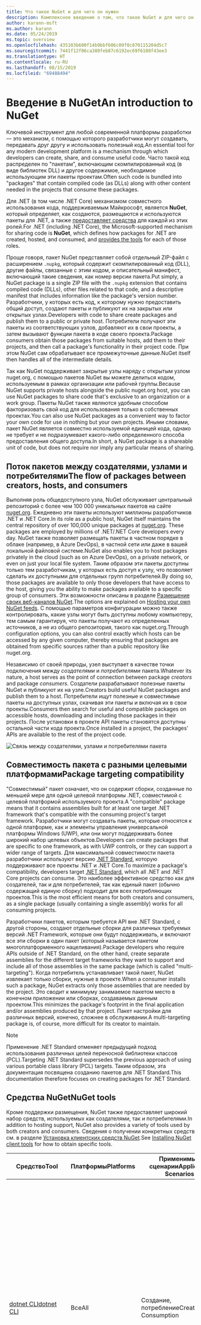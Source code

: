 ```yaml
---
title: Что такое NuGet и для чего он нужен
description: Комплексное введение о том, что такое NuGet и для чего он нужен
author: karann-msft
ms.author: karann
ms.date: 05/24/2019
ms.topic: overview
ms.openlocfilehash: 435103b600f14b9bbf606c09f0c870115204d5c7
ms.sourcegitcommit: 7441f12f06ca380feb87c6192ec69f6108f43ee3
ms.translationtype: HT
ms.contentlocale: ru-RU
ms.lasthandoff: 08/15/2019
ms.locfileid: "69488494"
---
```

# <a name="an-introduction-to-nuget"></a><span data-ttu-id="aa65c-103">Введение в NuGet</span><span class="sxs-lookup"><span data-stu-id="aa65c-103">An introduction to NuGet</span></span>

<span data-ttu-id="aa65c-104">Ключевой инструмент для любой современной платформы разработки — это механизм, с помощью которого разработчики могут создавать, передавать друг другу и использовать полезный код.</span><span class="sxs-lookup"><span data-stu-id="aa65c-104">An essential tool for any modern development platform is a mechanism through which developers can create, share, and consume useful code.</span></span> <span data-ttu-id="aa65c-105">Часто такой код распределен по "пакетам", включающим скомпилированный код (в виде библиотек DLL) и другое содержимое, необходимое использующим эти пакеты проектам.</span><span class="sxs-lookup"><span data-stu-id="aa65c-105">Often such code is bundled into "packages" that contain compiled code (as DLLs) along with other content needed in the projects that consume these packages.</span></span>

<span data-ttu-id="aa65c-106">Для .NET (в том числе .NET Core) механизмом совместного использования кода, поддерживаемым Майкрософт, является **NuGet**, который определяет, как создаются, размещаются и используются пакеты для .NET, а также [предоставляет средства](install-nuget-client-tools.md) для каждой из этих ролей.</span><span class="sxs-lookup"><span data-stu-id="aa65c-106">For .NET (including .NET Core), the Microsoft-supported mechanism for sharing code is **NuGet**, which defines how packages for .NET are created, hosted, and consumed, and [provides the tools](install-nuget-client-tools.md) for each of those roles.</span></span>

<span data-ttu-id="aa65c-107">Проще говоря, пакет NuGet представляет собой отдельный ZIP-файл с расширением `.nupkg`, который содержит скомпилированный код (DLL), другие файлы, связанные с этим кодом, и описательный манифест, включающий такие сведения, как номер версии пакета.</span><span class="sxs-lookup"><span data-stu-id="aa65c-107">Put simply, a NuGet package is a single ZIP file with the `.nupkg` extension that contains compiled code (DLLs), other files related to that code, and a descriptive manifest that includes information like the package's version number.</span></span> <span data-ttu-id="aa65c-108">Разработчики, у которых есть код, к которому нужно предоставить общий доступ, создают пакеты и публикуют их на закрытых или открытых узлах.</span><span class="sxs-lookup"><span data-stu-id="aa65c-108">Developers with code to share create packages and publish them to a public or private host.</span></span> <span data-ttu-id="aa65c-109">Потребители получают эти пакеты из соответствующих узлов, добавляют их в свои проекты, а затем вызывают функции пакета в коде своего проекта.</span><span class="sxs-lookup"><span data-stu-id="aa65c-109">Package consumers obtain those packages from suitable hosts, add them to their projects, and then call a package's functionality in their project code.</span></span> <span data-ttu-id="aa65c-110">При этом NuGet сам обрабатывает все промежуточные данные.</span><span class="sxs-lookup"><span data-stu-id="aa65c-110">NuGet itself then handles all of the intermediate details.</span></span>

<span data-ttu-id="aa65c-111">Так как NuGet поддерживает закрытые узлы наряду с открытым узлом nuget.org, с помощью пакетов NuGet вы можете делиться кодом, используемым в рамках организации или рабочей группы.</span><span class="sxs-lookup"><span data-stu-id="aa65c-111">Because NuGet supports private hosts alongside the public nuget.org host, you can use NuGet packages to share code that's exclusive to an organization or a work group.</span></span> <span data-ttu-id="aa65c-112">Пакеты NuGet также являются удобным способом факторизовать свой код для использования только в собственных проектах.</span><span class="sxs-lookup"><span data-stu-id="aa65c-112">You can also use NuGet packages as a convenient way to factor your own code for use in nothing but your own projects.</span></span> <span data-ttu-id="aa65c-113">Иными словами, пакет NuGet является совместно используемой единицей кода, однако не требует и не подразумевает какого-либо определенного способа предоставления общего доступа.</span><span class="sxs-lookup"><span data-stu-id="aa65c-113">In short, a NuGet package is a shareable unit of code, but does not require nor imply any particular means of sharing.</span></span>

## <a name="the-flow-of-packages-between-creators-hosts-and-consumers"></a><span data-ttu-id="aa65c-114">Поток пакетов между создателями, узлами и потребителями</span><span class="sxs-lookup"><span data-stu-id="aa65c-114">The flow of packages between creators, hosts, and consumers</span></span>

<span data-ttu-id="aa65c-115">Выполняя роль общедоступного узла, NuGet обслуживает центральный репозиторий с более чем 100 000 уникальных пакетов на сайте [nuget.org](https://www.nuget.org). Ежедневно эти пакеты используют миллионы разработчиков .NET и .NET Core.</span><span class="sxs-lookup"><span data-stu-id="aa65c-115">In its role as a public host, NuGet itself maintains the central repository of over 100,000 unique packages at [nuget.org](https://www.nuget.org). These packages are employed by millions of .NET/.NET Core developers every day.</span></span> <span data-ttu-id="aa65c-116">NuGet также позволяет размещать пакеты в частном порядке в облаке (например, в Azure DevOps), в частной сети или даже в вашей локальной файловой системе.</span><span class="sxs-lookup"><span data-stu-id="aa65c-116">NuGet also enables you to host packages privately in the cloud (such as on Azure DevOps), on a private network, or even on just your local file system.</span></span> <span data-ttu-id="aa65c-117">Таким образом эти пакеты доступны только тем разработчикам, у которых есть доступ к узлу, что позволяет сделать их доступными для отдельных групп потребителей.</span><span class="sxs-lookup"><span data-stu-id="aa65c-117">By doing so, those packages are available to only those developers that have access to the host, giving you the ability to make packages available to a specific group of consumers.</span></span> <span data-ttu-id="aa65c-118">Эти возможности описаны в разделе [Размещение своих веб-каналов NuGet](hosting-packages/overview.md).</span><span class="sxs-lookup"><span data-stu-id="aa65c-118">The options are explained on [Hosting your own NuGet feeds](hosting-packages/overview.md).</span></span> <span data-ttu-id="aa65c-119">С помощью параметров конфигурации можно также контролировать, какие узлы могут быть доступны любому компьютеру, тем самым гарантируя, что пакеты получают из определенных источников, а не из общего репозитория, такого как nuget.org.</span><span class="sxs-lookup"><span data-stu-id="aa65c-119">Through configuration options, you can also control exactly which hosts can be accessed by any given computer, thereby ensuring that packages are obtained from specific sources rather than a public repository like nuget.org.</span></span>

<span data-ttu-id="aa65c-120">Независимо от своей природы, узел выступает в качестве точки подключения между *создателями* и *потребителями* пакета.</span><span class="sxs-lookup"><span data-stu-id="aa65c-120">Whatever its nature, a host serves as the point of connection between package *creators* and package *consumers*.</span></span> <span data-ttu-id="aa65c-121">Создатели разрабатывают полезные пакеты NuGet и публикуют их на узле.</span><span class="sxs-lookup"><span data-stu-id="aa65c-121">Creators build useful NuGet packages and publish them to a host.</span></span> <span data-ttu-id="aa65c-122">Потребители ищут полезные и совместимые пакеты на доступных узлах, скачивая эти пакеты и включая их в свои проекты.</span><span class="sxs-lookup"><span data-stu-id="aa65c-122">Consumers then search for useful and compatible packages on accessible hosts, downloading and including those packages in their projects.</span></span> <span data-ttu-id="aa65c-123">После установки в проекте API пакеты становятся доступны остальной части кода проекта.</span><span class="sxs-lookup"><span data-stu-id="aa65c-123">Once installed in a project, the packages' APIs are available to the rest of the project code.</span></span>

![Связь между создателями, узлами и потребителями пакета](media/nuget-roles.png)

## <a name="package-targeting-compatibility"></a><span data-ttu-id="aa65c-125">Совместимость пакета с разными целевыми платформами</span><span class="sxs-lookup"><span data-stu-id="aa65c-125">Package targeting compatibility</span></span>

<span data-ttu-id="aa65c-126">"Совместимый" пакет означает, что он содержит сборки, созданные по меньшей мере для одной целевой платформы .NET, совместимой с целевой платформой используемого проекта.</span><span class="sxs-lookup"><span data-stu-id="aa65c-126">A "compatible" package means that it contains assemblies built for at least one target .NET framework that's compatible with the consuming project's target framework.</span></span> <span data-ttu-id="aa65c-127">Разработчики могут создавать пакеты, которые относятся к одной платформе, как и элементы управления универсальной платформы Windows (UWP), или они могут поддерживать более широкий набор целевых объектов.</span><span class="sxs-lookup"><span data-stu-id="aa65c-127">Developers can create packages that are specific to one framework, as with UWP controls, or they can support a wider range of targets.</span></span> <span data-ttu-id="aa65c-128">Для максимальной совместимости пакета разработчики используют версию [.NET Standard](/dotnet/standard/net-standard), которую поддерживают все проекты .NET и .NET Core.</span><span class="sxs-lookup"><span data-stu-id="aa65c-128">To maximize a package's compatibility, developers target [.NET Standard](/dotnet/standard/net-standard), which all .NET and .NET Core projects can consume.</span></span> <span data-ttu-id="aa65c-129">Это наиболее эффективное средство как для создателей, так и для потребителей, так как единый пакет (обычно содержащий единую сборку) подходит для всех потребляющих проектов.</span><span class="sxs-lookup"><span data-stu-id="aa65c-129">This is the most efficient means for both creators and consumers, as a single package (usually containing a single assembly) works for all consuming projects.</span></span>

<span data-ttu-id="aa65c-130">Разработчики пакетов, которым требуется API вне .NET Standard, с другой стороны, создают отдельные сборки для различных требуемых версий .NET Framework, которые они будут поддерживать, и включают все эти сборки в один пакет (который называется пакетом многоплатформенного нацеливания).</span><span class="sxs-lookup"><span data-stu-id="aa65c-130">Package developers who require APIs outside of .NET Standard, on the other hand, create separate assemblies for the different target frameworks they want to support and include all of those assemblies in the same package (which is called "multi-targeting").</span></span> <span data-ttu-id="aa65c-131">Когда потребитель устанавливает такой пакет, NuGet извлекает только сборки, нужные в проекте.</span><span class="sxs-lookup"><span data-stu-id="aa65c-131">When a consumer installs such a package, NuGet extracts only those assemblies that are needed by the project.</span></span> <span data-ttu-id="aa65c-132">Это сводит к минимуму занимаемое пакетом место в конечном приложении или сборках, создаваемых данным проектом.</span><span class="sxs-lookup"><span data-stu-id="aa65c-132">This minimizes the package's footprint in the final application and/or assemblies produced by that project.</span></span> <span data-ttu-id="aa65c-133">Пакет настройки для различных версий, конечно, сложнее в обслуживании.</span><span class="sxs-lookup"><span data-stu-id="aa65c-133">A multi-targeting package is, of course, more difficult for its creator to maintain.</span></span>

> [!Note]
> <span data-ttu-id="aa65c-134">Применение .NET Standard отменяет предыдущий подход использования различных целей переносной библиотеки классов (PCL).</span><span class="sxs-lookup"><span data-stu-id="aa65c-134">Targeting .NET Standard supersedes the previous approach of using various portable class library (PCL) targets.</span></span> <span data-ttu-id="aa65c-135">Таким образом, эта документация посвящена созданию пакетов для .NET Standard.</span><span class="sxs-lookup"><span data-stu-id="aa65c-135">This documentation therefore focuses on creating packages for .NET Standard.</span></span>

## <a name="nuget-tools"></a><span data-ttu-id="aa65c-136">Средства NuGet</span><span class="sxs-lookup"><span data-stu-id="aa65c-136">NuGet tools</span></span>

<span data-ttu-id="aa65c-137">Кроме поддержки размещения, NuGet также предоставляет широкий набор средств, используемых как создателями, так и потребителями.</span><span class="sxs-lookup"><span data-stu-id="aa65c-137">In addition to hosting support, NuGet also provides a variety of tools used by both creators and consumers.</span></span> <span data-ttu-id="aa65c-138">Сведения о получении конкретных средств см. в разделе [Установка клиентских средств NuGet](install-nuget-client-tools.md).</span><span class="sxs-lookup"><span data-stu-id="aa65c-138">See [Installing NuGet client tools](install-nuget-client-tools.md) for how to obtain specific tools.</span></span>

| <span data-ttu-id="aa65c-139">Средство</span><span class="sxs-lookup"><span data-stu-id="aa65c-139">Tool</span></span> | <span data-ttu-id="aa65c-140">Платформы</span><span class="sxs-lookup"><span data-stu-id="aa65c-140">Platforms</span></span> | <span data-ttu-id="aa65c-141">Применимые сценарии</span><span class="sxs-lookup"><span data-stu-id="aa65c-141">Applicable Scenarios</span></span> | <span data-ttu-id="aa65c-142">ОПИСАНИЕ</span><span class="sxs-lookup"><span data-stu-id="aa65c-142">Description</span></span> |
| --- | --- | --- | --- |
| [<span data-ttu-id="aa65c-143">dotnet CLI</span><span class="sxs-lookup"><span data-stu-id="aa65c-143">dotnet CLI</span></span>](consume-packages/install-use-packages-dotnet-cli.md) | <span data-ttu-id="aa65c-144">Все</span><span class="sxs-lookup"><span data-stu-id="aa65c-144">All</span></span> | <span data-ttu-id="aa65c-145">Создание, потребление</span><span class="sxs-lookup"><span data-stu-id="aa65c-145">Creation, Consumption</span></span> | <span data-ttu-id="aa65c-146">Средство CLI для библиотек .NET Core и .NET Standard, а также для проектов в стиле пакета SDK, нацеленных на .NET Framework (см. раздел [Атрибут SDK](/dotnet/core/tools/csproj#additions)).</span><span class="sxs-lookup"><span data-stu-id="aa65c-146">CLI tool for .NET Core and .NET Standard libraries, and for SDK-style projects that target .NET Framework (see [SDK attribute](/dotnet/core/tools/csproj#additions)).</span></span> <span data-ttu-id="aa65c-147">Предоставляет определенные возможности CLI NuGet непосредственно внутри цепочки инструментов .NET Core.</span><span class="sxs-lookup"><span data-stu-id="aa65c-147">Provides certain NuGet CLI capabilities directly within the .NET Core tool chain.</span></span> <span data-ttu-id="aa65c-148">Как и CLI `nuget.exe`, CLI dotnet не взаимодействует с проектами Visual Studio.</span><span class="sxs-lookup"><span data-stu-id="aa65c-148">As with the `nuget.exe` CLI, the dotnet CLI does not interact with Visual Studio projects.</span></span> |
| [<span data-ttu-id="aa65c-149">Интерфейс командной строки nuget.exe</span><span class="sxs-lookup"><span data-stu-id="aa65c-149">nuget.exe CLI</span></span>](consume-packages/install-use-packages-nuget-cli.md) | <span data-ttu-id="aa65c-150">Все</span><span class="sxs-lookup"><span data-stu-id="aa65c-150">All</span></span> | <span data-ttu-id="aa65c-151">Создание, потребление</span><span class="sxs-lookup"><span data-stu-id="aa65c-151">Creation, Consumption</span></span> | <span data-ttu-id="aa65c-152">Средство CLI для библиотек .NET Framework и проектов со стилем, отличным от пакета SDK, нацеленных на библиотеки .NET Standard.</span><span class="sxs-lookup"><span data-stu-id="aa65c-152">CLI tool for .NET Framework libraries and non-SDK-style projects that target .NET Standard libraries.</span></span> <span data-ttu-id="aa65c-153">Предоставляет все функциональные возможности NuGet, при этом часть команд относится к создателям пакета, часть — только к потребителям, а остальные — ко всем.</span><span class="sxs-lookup"><span data-stu-id="aa65c-153">Provides all NuGet capabilities, with some commands applying specifically to package creators, some applying only to consumers, and others applying to both.</span></span> <span data-ttu-id="aa65c-154">Например, создатели пакета используют команду `nuget pack` для создания пакета из различных сборок и связанных файлов, потребители пакета используют `nuget install` для включения пакетов в папку проекта, при этом все используют `nuget config` для задания переменных конфигурации NuGet.</span><span class="sxs-lookup"><span data-stu-id="aa65c-154">For example, package creators use the `nuget pack` command to create a package from various assemblies and related files, package consumers use `nuget install` to include packages in a project folder, and everyone uses `nuget config` to set NuGet configuration variables.</span></span> <span data-ttu-id="aa65c-155">Как независящее от платформы средство, интерфейс командной строки NuGet не взаимодействует с проектами Visual Studio.</span><span class="sxs-lookup"><span data-stu-id="aa65c-155">As a platform-agnostic tool, the NuGet CLI does not interact with Visual Studio projects.</span></span> |
| [<span data-ttu-id="aa65c-156">Консоль диспетчера пакетов</span><span class="sxs-lookup"><span data-stu-id="aa65c-156">Package Manager Console</span></span>](consume-packages/install-use-packages-powershell.md) | <span data-ttu-id="aa65c-157">Visual Studio в Windows</span><span class="sxs-lookup"><span data-stu-id="aa65c-157">Visual Studio on Windows</span></span> | <span data-ttu-id="aa65c-158">Потребление</span><span class="sxs-lookup"><span data-stu-id="aa65c-158">Consumption</span></span> | <span data-ttu-id="aa65c-159">Предоставляет [команды PowerShell](reference/Powershell-Reference.md) для установки пакетов и управления ими в проектах Visual Studio.</span><span class="sxs-lookup"><span data-stu-id="aa65c-159">Provides [PowerShell commands](reference/Powershell-Reference.md) for installing and managing packages in Visual Studio projects.</span></span> |
| [<span data-ttu-id="aa65c-160">Пользовательский интерфейс диспетчера пакетов</span><span class="sxs-lookup"><span data-stu-id="aa65c-160">Package Manager UI</span></span>](consume-packages/install-use-packages-visual-studio.md) | <span data-ttu-id="aa65c-161">Visual Studio в Windows</span><span class="sxs-lookup"><span data-stu-id="aa65c-161">Visual Studio on Windows</span></span> | <span data-ttu-id="aa65c-162">Потребление</span><span class="sxs-lookup"><span data-stu-id="aa65c-162">Consumption</span></span> | <span data-ttu-id="aa65c-163">Предоставляет удобный пользовательский интерфейс для установки пакетов и управления ими в проектах Visual Studio.</span><span class="sxs-lookup"><span data-stu-id="aa65c-163">Provides an easy-to-use UI for installing and managing packages in Visual Studio projects.</span></span> |
| [<span data-ttu-id="aa65c-164">Управление пользовательским интерфейсом NuGet</span><span class="sxs-lookup"><span data-stu-id="aa65c-164">Manage NuGet UI</span></span>](/visualstudio/mac/nuget-walkthrough) | <span data-ttu-id="aa65c-165">Visual Studio для Mac</span><span class="sxs-lookup"><span data-stu-id="aa65c-165">Visual Studio for Mac</span></span> | <span data-ttu-id="aa65c-166">Потребление</span><span class="sxs-lookup"><span data-stu-id="aa65c-166">Consumption</span></span> | <span data-ttu-id="aa65c-167">Предоставляет удобный пользовательский интерфейс для установки пакетов и управления ими в проектах Visual Studio для Mac.</span><span class="sxs-lookup"><span data-stu-id="aa65c-167">Provide an easy-to-use UI for installing and managing packages in Visual Studio for Mac projects.</span></span> |
| [<span data-ttu-id="aa65c-168">MSBuild</span><span class="sxs-lookup"><span data-stu-id="aa65c-168">MSBuild</span></span>](reference/msbuild-targets.md) | <span data-ttu-id="aa65c-169">Windows</span><span class="sxs-lookup"><span data-stu-id="aa65c-169">Windows</span></span> | <span data-ttu-id="aa65c-170">Создание, потребление</span><span class="sxs-lookup"><span data-stu-id="aa65c-170">Creation, Consumption</span></span> | <span data-ttu-id="aa65c-171">Предоставляет возможность создавать и восстанавливать используемые в проекте пакеты напрямую с помощью цепочки инструментов MSBuild.</span><span class="sxs-lookup"><span data-stu-id="aa65c-171">Provides the ability to create packages and restore packages used in a project directly through the MSBuild tool chain.</span></span> |

<span data-ttu-id="aa65c-172">Как видите, средства NuGet, с которыми вы работаете, в значительной степени зависят от того, создаете, потребляете или публикуете вы пакеты, а также от используемой платформы.</span><span class="sxs-lookup"><span data-stu-id="aa65c-172">As you can see, the NuGet tools you work with depend greatly on whether you're creating, consuming, or publishing packages, and the platform on which you're working.</span></span> <span data-ttu-id="aa65c-173">Создатели пакета обычно также являются потребителями, так как берут за основу функции, имеющиеся в других пакетах NuGet.</span><span class="sxs-lookup"><span data-stu-id="aa65c-173">Package creators are typically also consumers, as they build on top of functionality that exists in other NuGet packages.</span></span> <span data-ttu-id="aa65c-174">Конечно же, те пакеты, в свою очередь, могут зависеть еще от каких-либо.</span><span class="sxs-lookup"><span data-stu-id="aa65c-174">And those packages, of course, may in turn depend on still others.</span></span>

<span data-ttu-id="aa65c-175">Дополнительные сведения см. в статье [Рабочий процесс создания пакета](create-packages/Overview-and-Workflow.md) и [Рабочий процесс использования пакета](consume-packages/Overview-and-Workflow.md).</span><span class="sxs-lookup"><span data-stu-id="aa65c-175">For more information, start with the [Package creation workflow](create-packages/Overview-and-Workflow.md) and [Package consumption workflow](consume-packages/Overview-and-Workflow.md) articles.</span></span>

## <a name="managing-dependencies"></a><span data-ttu-id="aa65c-176">Управление зависимостями</span><span class="sxs-lookup"><span data-stu-id="aa65c-176">Managing dependencies</span></span>

<span data-ttu-id="aa65c-177">Возможность легко брать за основу работу других — это одна из наиболее мощных функций системы управления пакетами.</span><span class="sxs-lookup"><span data-stu-id="aa65c-177">The ability to easily build on the work of others is one of most powerful features of a package management system.</span></span> <span data-ttu-id="aa65c-178">Соответственно, значительная часть работы NuGet заключается в управлении этим деревом или "схемой" зависимостей от имени проекта.</span><span class="sxs-lookup"><span data-stu-id="aa65c-178">Accordingly, much of what NuGet does is managing that dependency tree or "graph" on behalf of a project.</span></span> <span data-ttu-id="aa65c-179">Проще говоря, вам нужно заботиться только о тех пакетах, которые вы используете непосредственно в проекте.</span><span class="sxs-lookup"><span data-stu-id="aa65c-179">Simply said, you need only concern yourself with those packages that you're directly using in a project.</span></span> <span data-ttu-id="aa65c-180">Если эти пакеты используют другие пакеты (которые, в свою очередь, также используют пакеты), все эти зависимости нижнего уровня обрабатывает NuGet.</span><span class="sxs-lookup"><span data-stu-id="aa65c-180">If any of those packages themselves consume other packages (which can, in turn, consume still others), NuGet takes care of all those down-level dependencies.</span></span>

<span data-ttu-id="aa65c-181">На следующем рисунке показан проект, зависящий от пяти пакетов, которые, в свою очередь, зависят от нескольких других.</span><span class="sxs-lookup"><span data-stu-id="aa65c-181">The following image shows a project that depends on five packages, which in turn depend on a number of others.</span></span>

![Пример графа зависимостей NuGet для проекта .NET](media/dependency-graph.png)

<span data-ttu-id="aa65c-183">Обратите внимание, что некоторые пакеты встречаются на графе зависимостей несколько раз.</span><span class="sxs-lookup"><span data-stu-id="aa65c-183">Notice that some packages appear multiple times in the dependency graph.</span></span> <span data-ttu-id="aa65c-184">Например, существует три разных потребителя пакета B, и каждый из них может также указывать другую версию этого пакета (не показано).</span><span class="sxs-lookup"><span data-stu-id="aa65c-184">For example, there are three different consumers of package B, and each consumer might also specify a different version for that package (not shown).</span></span> <span data-ttu-id="aa65c-185">Это обычное дело, особенно для широко используемых пакетов.</span><span class="sxs-lookup"><span data-stu-id="aa65c-185">This is a common occurrence, especially for widely-used packages.</span></span> <span data-ttu-id="aa65c-186">NuGet выполняет всю работу, чтобы определить, какая именно версия пакета B отвечает потребностям всех потребителей.</span><span class="sxs-lookup"><span data-stu-id="aa65c-186">NuGet fortunately does all the hard work to determine exactly which version of package B satisfies all consumers.</span></span> <span data-ttu-id="aa65c-187">Затем NuGet делает то же самое для всех других пакетов, независимо от того, насколько глубока схема зависимостей.</span><span class="sxs-lookup"><span data-stu-id="aa65c-187">NuGet then does the same for all other packages, no matter how deep the dependency graph.</span></span>

<span data-ttu-id="aa65c-188">Дополнительные сведения о том, как NuGet выполняет эту задачу, см. в разделе [Разрешение зависимостей](concepts/dependency-resolution.md).</span><span class="sxs-lookup"><span data-stu-id="aa65c-188">For more details on how NuGet performs this service, see [Dependency resolution](concepts/dependency-resolution.md).</span></span>

## <a name="tracking-references-and-restoring-packages"></a><span data-ttu-id="aa65c-189">Отслеживание ссылок и восстановление пакетов</span><span class="sxs-lookup"><span data-stu-id="aa65c-189">Tracking references and restoring packages</span></span>

<span data-ttu-id="aa65c-190">Так как проекты можно легко перемещать между компьютерами разработчиков, репозиториями управления исходным кодом, серверами сборки и т. д., крайне непрактично хранить двоичные сборки из пакетов NuGet напрямую привязанными к проекту.</span><span class="sxs-lookup"><span data-stu-id="aa65c-190">Because projects can easily move between developer computers, source control repositories, build servers, and so forth, it's highly impractical to keep the binary assemblies of NuGet packages directly bound to a project.</span></span> <span data-ttu-id="aa65c-191">В этом случае каждая копия проекта будет излишне раздутой (и, следовательно, расходовать пространство в репозиториях системы управления исходным кодом).</span><span class="sxs-lookup"><span data-stu-id="aa65c-191">Doing so would make each copy of the project unnecessarily bloated (and thereby waste space in source control repositories).</span></span> <span data-ttu-id="aa65c-192">Кроме того, обновить двоичные файлы пакета до новой версии будет очень сложно, так как обновление будет применяться ко всем копиям проекта.</span><span class="sxs-lookup"><span data-stu-id="aa65c-192">It would also make it very difficult to update package binaries to newer versions as updates would have to be applied across all copies of the project.</span></span>

<span data-ttu-id="aa65c-193">Вместо этого NuGet поддерживает простой список ссылок на пакеты, от которых зависит проект, включая зависимости верхнего и нижнего уровня.</span><span class="sxs-lookup"><span data-stu-id="aa65c-193">NuGet instead maintains a simple reference list of the packages upon which a project depends, including both top-level and down-level dependencies.</span></span> <span data-ttu-id="aa65c-194">То есть при установке пакета с некоторого узла в проект NuGet записывает идентификатор пакета и номер версии в этот список ссылок.</span><span class="sxs-lookup"><span data-stu-id="aa65c-194">That is, whenever you install a package from some host into a project, NuGet records the package identifier and version number in the reference list.</span></span> <span data-ttu-id="aa65c-195">(При удалении пакет, конечно же, убирается из этого списка.) Затем в NuGet можно восстановить все связанные пакеты по запросу, как описано в статье о [восстановлении пакета](consume-packages/package-restore.md).</span><span class="sxs-lookup"><span data-stu-id="aa65c-195">(Uninstalling a package, of course, removes it from the list.) NuGet then provides a means to restore all referenced packages upon request, as described on [Package restore](consume-packages/package-restore.md).</span></span>

![Список ссылок NuGet создается при установке пакета и может использоваться для восстановления пакетов в другом месте.](media/nuget-restore.png)

<span data-ttu-id="aa65c-197">С помощью одного только списка ссылок NuGet может переустановить, то есть *восстановить*, все эти пакеты с открытых и (или) закрытых узлов в любой момент времени.</span><span class="sxs-lookup"><span data-stu-id="aa65c-197">With only the reference list, NuGet can then reinstall&mdash;that is, *restore*&mdash;all of those packages from public and/or private hosts at any later time.</span></span> <span data-ttu-id="aa65c-198">При фиксации проекта в системе управления исходным кодом или предоставления его для общего доступа каким-либо иным образом нужно включить только список ссылок и исключить какие-либо двоичные файлы пакета (см. раздел [Пропуск пакетов NuGet в системах управления исходным кодом](consume-packages/packages-and-source-control.md).)</span><span class="sxs-lookup"><span data-stu-id="aa65c-198">When committing a project to source control, or sharing it in some other way, you include only the reference list and exclude any package binaries (see [Packages and source control](consume-packages/packages-and-source-control.md).)</span></span>

<span data-ttu-id="aa65c-199">Компьютер, принимающий проект, например сервер сборки, получающий копию проекта в рамках работы системы автоматического развертывания, просто запрашивает у NuGet восстановление зависимости всякий раз, когда они понадобятся.</span><span class="sxs-lookup"><span data-stu-id="aa65c-199">The computer that receives a project, such as a build server obtaining a copy of the project as part of an automated deployment system, simply asks NuGet to restore dependencies whenever they're needed.</span></span> <span data-ttu-id="aa65c-200">Системы сборки, такие как Azure DevOps, предоставляют шаги "Восстановление NuGet" именно для этой цели.</span><span class="sxs-lookup"><span data-stu-id="aa65c-200">Build systems like Azure DevOps provide "NuGet restore" steps for this exact purpose.</span></span> <span data-ttu-id="aa65c-201">Аналогично, когда разработчики получают копию проекта (например, при клонировании репозитория), они могут вызвать такие команды, как `nuget restore` (CLI NuGet), `dotnet restore` (CLI dotnet) или `Install-Package` (консоль диспетчера пакетов), чтобы получить все необходимые пакеты.</span><span class="sxs-lookup"><span data-stu-id="aa65c-201">Similarly, when developers obtain a copy of a project (as when cloning a repository), they can invoke command like `nuget restore` (NuGet CLI), `dotnet restore` (dotnet CLI), or `Install-Package` (Package Manager Console) to obtain all the necessary packages.</span></span> <span data-ttu-id="aa65c-202">Visual Studio, со своей стороны, автоматически восстанавливает пакеты при создании проекта (при условии, что включено автоматическое восстановление, как описано в статье [Восстановление пакетов](consume-packages/package-restore.md)).</span><span class="sxs-lookup"><span data-stu-id="aa65c-202">Visual Studio, for its part, automatically restores packages when building a project (provided that automatic restore is enabled, as described on [Package restore](consume-packages/package-restore.md)).</span></span>

<span data-ttu-id="aa65c-203">Очевидно, что основная роль NuGet, связанная с разработчиками, заключается в обслуживании этого списка ссылок от имени проекта и предоставлении средств для эффективного восстановления (и обновления) таких указанных в ссылках пакетов.</span><span class="sxs-lookup"><span data-stu-id="aa65c-203">Clearly, then, NuGet's primary role where developers are concerned is maintaining that reference list on behalf of your project and providing the means to efficiently restore (and update) those referenced packages.</span></span> <span data-ttu-id="aa65c-204">Этот список хранится в одном из двух указанных ниже *форматов управления пакетами*:</span><span class="sxs-lookup"><span data-stu-id="aa65c-204">This list is maintained in one of two *package management formats*, as they're called:</span></span>

- <span data-ttu-id="aa65c-205">[PackageReference](consume-packages/package-references-in-project-files.md) (также известном как "Ссылки на пакет в файлах проекта"): *(NuGet 4.0 и более поздних версий)* ведет список зависимостей верхнего уровня проекта непосредственно в файле проекта, поэтому отдельный файл не требуется.</span><span class="sxs-lookup"><span data-stu-id="aa65c-205">[PackageReference](consume-packages/package-references-in-project-files.md) (or "package references in project files") | *(NuGet 4.0+)* Maintains a list of a project's top-level dependencies directly within the project file, so no separate file is needed.</span></span> <span data-ttu-id="aa65c-206">Связанный файл `obj/project.assets.json` создается динамически. Этот файл позволяет управлять общей схемой зависимостей пакетов, которые проект использует со всеми зависимостями нижнего уровня.</span><span class="sxs-lookup"><span data-stu-id="aa65c-206">An associated file, `obj/project.assets.json`, is dynamically generated to manage the overall dependency graph of the packages that a project uses along with all down-level dependencies.</span></span> <span data-ttu-id="aa65c-207">В проектах .NET Core всегда используется формат PackageReference.</span><span class="sxs-lookup"><span data-stu-id="aa65c-207">PackageReference is always used by .NET Core projects.</span></span>

- <span data-ttu-id="aa65c-208">[`packages.config`](reference/packages-config.md): *(NuGet 1.0+)* XML-файл, содержащий неструктурированный список всех зависимостей в проекте, включая зависимости других установленных пакетов.</span><span class="sxs-lookup"><span data-stu-id="aa65c-208">[`packages.config`](reference/packages-config.md): *(NuGet 1.0+)* An XML file that maintains a flat list of all dependencies in the project, including the dependencies of other installed packages.</span></span> <span data-ttu-id="aa65c-209">Установленные или восстановленные пакеты хранятся в папке `packages`.</span><span class="sxs-lookup"><span data-stu-id="aa65c-209">Installed or restored packages are stored in a `packages` folder.</span></span>

<span data-ttu-id="aa65c-210">Применение конкретного формата управления пакетами зависит от типа проекта и доступной версии Visual Studio и NuGet.</span><span class="sxs-lookup"><span data-stu-id="aa65c-210">Which package management format is employed in any given project depends on the project type, and the available version of NuGet (and/or Visual Studio).</span></span> <span data-ttu-id="aa65c-211">Чтобы проверить, какой формат используется, просто найдите `packages.config` в корневом каталоге проекта после установки первого пакета.</span><span class="sxs-lookup"><span data-stu-id="aa65c-211">To check what format is being used, simply look for `packages.config` in the project root after installing your first package.</span></span> <span data-ttu-id="aa65c-212">Если этот файл отсутствует, найдите в файле проекта элемент \<PackageReference\>.</span><span class="sxs-lookup"><span data-stu-id="aa65c-212">If you don't have that file, look in the project file directly for a \<PackageReference\> element.</span></span>

<span data-ttu-id="aa65c-213">При наличии возможности выбора рекомендуем использовать PackageReference.</span><span class="sxs-lookup"><span data-stu-id="aa65c-213">When you have a choice, we recommend using PackageReference.</span></span> <span data-ttu-id="aa65c-214">Файл `packages.config` используется в устаревших версиях и больше не применяется в активной разработке.</span><span class="sxs-lookup"><span data-stu-id="aa65c-214">`packages.config` is maintained for legacy purposes and is no longer under active development.</span></span>

> [!Tip]
> <span data-ttu-id="aa65c-215">Различные команды интерфейса командной строки `nuget.exe`, например `nuget install`, не добавляют автоматически пакет в список ссылок.</span><span class="sxs-lookup"><span data-stu-id="aa65c-215">Various `nuget.exe` CLI commands, like `nuget install`, do not automatically add the package to the reference list.</span></span> <span data-ttu-id="aa65c-216">Этот список обновляется при установке пакета с помощью диспетчера пакетов Visual Studio (пользовательского интерфейса или консоли) и интерфейса командной строки `dotnet.exe`.</span><span class="sxs-lookup"><span data-stu-id="aa65c-216">The list is updated when installing a package with the Visual Studio Package Manager (UI or Console), and with `dotnet.exe` CLI.</span></span>

## <a name="what-else-does-nuget-do"></a><span data-ttu-id="aa65c-217">Что еще делает NuGet?</span><span class="sxs-lookup"><span data-stu-id="aa65c-217">What else does NuGet do?</span></span>

<span data-ttu-id="aa65c-218">Мы уже выучили следующие характеристики NuGet:</span><span class="sxs-lookup"><span data-stu-id="aa65c-218">So far you've learned the following characteristics of NuGet:</span></span>

- <span data-ttu-id="aa65c-219">NuGet предоставляет центральный репозиторий nuget.org с поддержкой частного размещения.</span><span class="sxs-lookup"><span data-stu-id="aa65c-219">NuGet provides the central nuget.org repository with support for private hosting.</span></span>
- <span data-ttu-id="aa65c-220">NuGet предоставляет разработчикам средства для создания, публикации и использования пакетов.</span><span class="sxs-lookup"><span data-stu-id="aa65c-220">NuGet provides the tools developers need for creating, publishing, and consuming packages.</span></span>
- <span data-ttu-id="aa65c-221">Самое главное, NuGet ведет список ссылок для пакетов, используемых в проекте, а также позволяет восстанавливать и обновлять пакеты из этого списка.</span><span class="sxs-lookup"><span data-stu-id="aa65c-221">Most importantly, NuGet maintains a reference list of packages used in a project and the ability to restore and update those packages from that list.</span></span>

<span data-ttu-id="aa65c-222">Чтобы обеспечить эффективную работу этих процессов, NuGet осуществляет некоторые оптимизации в фоновом режиме.</span><span class="sxs-lookup"><span data-stu-id="aa65c-222">To make these processes work efficiently, NuGet does some behind-the-scenes optimizations.</span></span> <span data-ttu-id="aa65c-223">В частности, NuGet управляет кэшем пакета и папкой глобальных пакетов, что позволяет упростить установку и повторною установку.</span><span class="sxs-lookup"><span data-stu-id="aa65c-223">Most notably, NuGet manages a package cache and a global packages folder to shortcut installation and reinstallation.</span></span> <span data-ttu-id="aa65c-224">Кэш позволяет избежать загрузки пакета, который уже установлен на компьютере.</span><span class="sxs-lookup"><span data-stu-id="aa65c-224">The cache avoids downloading a package that's already been installed on the machine.</span></span> <span data-ttu-id="aa65c-225">Папка глобальных пакетов позволяет в нескольких проектах совместно использовать один установленный пакет, тем самым уменьшая общий размер пакетов NuGet на компьютере.</span><span class="sxs-lookup"><span data-stu-id="aa65c-225">The global packages folder allows multiple projects to share the same installed package, thereby reducing NuGet's overall footprint on the computer.</span></span> <span data-ttu-id="aa65c-226">Это очень удобно, когда вы часто восстанавливаете большее количество пакетов, например, как на сервере сборки.</span><span class="sxs-lookup"><span data-stu-id="aa65c-226">The cache and global packages folder are also very helpful when you're frequently restoring a larger number of packages, as on a build server.</span></span> <span data-ttu-id="aa65c-227">Дополнительные сведения об этих механизмах см. в статье [Управление папкой установки глобальных пакетов, кэшем и временными папками](consume-packages/managing-the-global-packages-and-cache-folders.md).</span><span class="sxs-lookup"><span data-stu-id="aa65c-227">For more details on these mechanisms, see [Managing the global packages and cache folders](consume-packages/managing-the-global-packages-and-cache-folders.md).</span></span>

<span data-ttu-id="aa65c-228">В рамках отдельного проекта NuGet управляет общей схемой зависимостей, что включает в себя разрешение нескольких ссылок на различные версии одного пакета.</span><span class="sxs-lookup"><span data-stu-id="aa65c-228">Within an individual project, NuGet manages the overall dependency graph, which again includes resolving multiple references to different versions of the same package.</span></span> <span data-ttu-id="aa65c-229">Довольно часто проект зависит от одного или нескольких пакетов, имеющих такие же зависимости.</span><span class="sxs-lookup"><span data-stu-id="aa65c-229">It's quite common that a project takes a dependency on one or more packages that themselves have the same dependencies.</span></span> <span data-ttu-id="aa65c-230">Некоторые из наиболее полезных пакетов служебных программ на сайте nuget.org используются многими другими пакетами.</span><span class="sxs-lookup"><span data-stu-id="aa65c-230">Some of the most useful utility packages on nuget.org are employed by many other packages.</span></span> <span data-ttu-id="aa65c-231">В общей схеме зависимостей вы легко можете иметь десять различных ссылок на разные версии одного пакета.</span><span class="sxs-lookup"><span data-stu-id="aa65c-231">In the entire dependency graph, then, you could easily have ten different references to different versions of the same package.</span></span> <span data-ttu-id="aa65c-232">Чтобы избежать переноса нескольких версий этого пакета в само приложение, NuGet определяет, какую отдельную версию могут использовать все потребители.</span><span class="sxs-lookup"><span data-stu-id="aa65c-232">To avoid bringing multiple versions of that package into the application itself, NuGet sorts out which single version can be used by all consumers.</span></span> <span data-ttu-id="aa65c-233">(Дополнительные сведения см. в разделе [Принципы разрешения зависимостей пакетов в NuGet](concepts/dependency-resolution.md).)</span><span class="sxs-lookup"><span data-stu-id="aa65c-233">(For more information, see [Dependency Resolution](concepts/dependency-resolution.md).)</span></span>

<span data-ttu-id="aa65c-234">Кроме того, NuGet обслуживает все спецификации, связанные со структурированием пакетов (включая [локализацию](create-packages/creating-localized-packages.md) и [отладочные символы](create-packages/symbol-packages.md)) и [ссылками](consume-packages/package-references-in-project-files.md) на них (включая [диапазоны версий](concepts/package-versioning.md#version-ranges-and-wildcards) и [предварительные версии](create-packages/prerelease-packages.md)). NuGet также имеет различные API для работы со своими службами программно и предоставляет поддержку разработчикам, которые пишут расширения Visual Studio и шаблоны проектов.</span><span class="sxs-lookup"><span data-stu-id="aa65c-234">Beyond that, NuGet maintains all the specifications related to how packages are structured (including [localization](create-packages/creating-localized-packages.md) and [debug symbols](create-packages/symbol-packages.md)) and how they are [referenced](consume-packages/package-references-in-project-files.md) (including [version ranges](concepts/package-versioning.md#version-ranges-and-wildcards) and [pre-release versions](create-packages/prerelease-packages.md).) NuGet also provides various APIs to work with its services programmatically, and provides support for developers who write Visual Studio extensions and project templates.</span></span>

<span data-ttu-id="aa65c-235">Если изучить содержание этой документации, можно найти все указанные возможности и заметки о выпуске, отсылающие к самому начальному этапу развития NuGet.</span><span class="sxs-lookup"><span data-stu-id="aa65c-235">Take a moment to browse the table of contents for this documentation, and you see all of these capabilities represented there, along with release notes dating back to NuGet's beginnings.</span></span>

## <a name="comments-contributions-and-issues"></a><span data-ttu-id="aa65c-236">Комментарии, вклады и проблемы</span><span class="sxs-lookup"><span data-stu-id="aa65c-236">Comments, contributions, and issues</span></span>

<span data-ttu-id="aa65c-237">Мы убедительно просим вас оставлять комментарии и вносить вклад в эту документацию. Просто выберите команды **Отзывы** и **Изменить** вверху любой страницы или посетите [репозиторий документации](https://github.com/NuGet/docs.microsoft.com-nuget/) и [список проблем с документацией](https://github.com/NuGet/docs.microsoft.com-nuget/issues) на сайте GitHub.</span><span class="sxs-lookup"><span data-stu-id="aa65c-237">Finally, we very much welcome comments and contributions to this documentation&mdash;just select the **Feedback** and **Edit** commands on the top of any page, or visit the [docs repository](https://github.com/NuGet/docs.microsoft.com-nuget/) and [docs issue list](https://github.com/NuGet/docs.microsoft.com-nuget/issues) on GitHub.</span></span>

<span data-ttu-id="aa65c-238">Мы также рады вкладам в сам NuGet через [различные репозитории GitHub](https://github.com/NuGet/Home). Сведения о проблемах NuGet приведены по адресу [https://github.com/NuGet/home/issues](https://github.com/NuGet/home/issues).</span><span class="sxs-lookup"><span data-stu-id="aa65c-238">We also welcome contributions to NuGet itself through its [various GitHub repositories](https://github.com/NuGet/Home); NuGet issues can be found on [https://github.com/NuGet/home/issues](https://github.com/NuGet/home/issues).</span></span>

<span data-ttu-id="aa65c-239">Надеемся, что вам понравится работать с NuGet.</span><span class="sxs-lookup"><span data-stu-id="aa65c-239">Enjoy your NuGet experience!</span></span>
